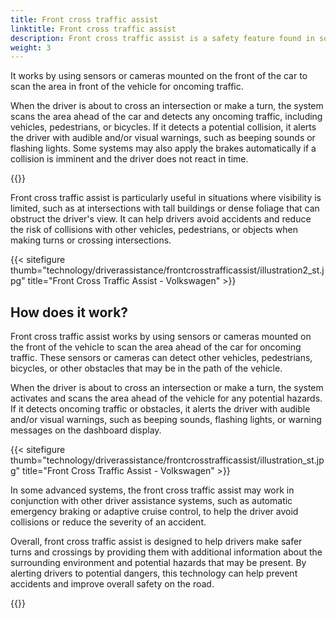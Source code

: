 ```yaml
---
title: Front cross traffic assist
linktitle: Front cross traffic assist
description: Front cross traffic assist is a safety feature found in some modern vehicles that helps drivers detect oncoming traffic when crossing an intersection or turning left or right from a stopped position. 
weight: 3
---
```

<!-- markdownlint-disable MD033 -->

It works by using sensors or cameras mounted on the front of the car to scan the area in front of the vehicle for oncoming traffic.

When the driver is about to cross an intersection or make a turn, the system scans the area ahead of the car and detects any oncoming traffic, including vehicles, pedestrians, or bicycles. If it detects a potential collision, it alerts the driver with audible and/or visual warnings, such as beeping sounds or flashing lights. Some systems may also apply the brakes automatically if a collision is imminent and the driver does not react in time.

{{<evkxdisplayaddarticle />}}

Front cross traffic assist is particularly useful in situations where visibility is limited, such as at intersections with tall buildings or dense foliage that can obstruct the driver's view. It can help drivers avoid accidents and reduce the risk of collisions with other vehicles, pedestrians, or objects when making turns or crossing intersections.

{{< sitefigure thumb="technology/driverassistance/frontcrosstrafficassist/illustration2_st.jpg" title="Front Cross Traffic Assist - Volkswagen" >}}

## How does it work?

Front cross traffic assist works by using sensors or cameras mounted on the front of the vehicle to scan the area ahead of the car for oncoming traffic. These sensors or cameras can detect other vehicles, pedestrians, bicycles, or other obstacles that may be in the path of the vehicle.

When the driver is about to cross an intersection or make a turn, the system activates and scans the area ahead of the vehicle for any potential hazards. If it detects oncoming traffic or obstacles, it alerts the driver with audible and/or visual warnings, such as beeping sounds, flashing lights, or warning messages on the dashboard display.

{{< sitefigure thumb="technology/driverassistance/frontcrosstrafficassist/illustration_st.jpg" title="Front Cross Traffic Assist - Volkswagen" >}}

In some advanced systems, the front cross traffic assist may work in conjunction with other driver assistance systems, such as automatic emergency braking or adaptive cruise control, to help the driver avoid collisions or reduce the severity of an accident.

Overall, front cross traffic assist is designed to help drivers make safer turns and crossings by providing them with additional information about the surrounding environment and potential hazards that may be present. By alerting drivers to potential dangers, this technology can help prevent accidents and improve overall safety on the road.

{{<evkxdisplayaddarticle />}}